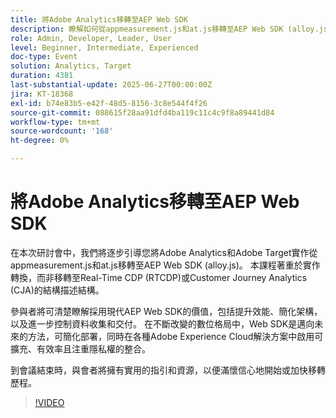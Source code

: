 ```yaml
---
title: 將Adobe Analytics移轉至AEP Web SDK
description: 瞭解如何從appmeasurement.js和at.js移轉至AEP Web SDK (alloy.js)，以獲得更優異的效能、簡化的架構，以及為未來做好準備Adobe整合。
role: Admin, Developer, Leader, User
level: Beginner, Intermediate, Experienced
doc-type: Event
solution: Analytics, Target
duration: 4381
last-substantial-update: 2025-06-27T00:00:00Z
jira: KT-18368
exl-id: b74e83b5-e42f-48d5-8156-3c8e544f4f26
source-git-commit: 088615f28aa91dfd4ba119c11c4c9f8a89441d84
workflow-type: tm+mt
source-wordcount: '168'
ht-degree: 0%

---
```


# 將Adobe Analytics移轉至AEP Web SDK

在本次研討會中，我們將逐步引導您將Adobe Analytics和Adobe Target實作從appmeasurement.js和at.js移轉至AEP Web SDK (alloy.js)。 本課程著重於實作轉換，而非移轉至Real-Time CDP (RTCDP)或Customer Journey Analytics (CJA)的結構描述結構。

參與者將可清楚瞭解採用現代AEP Web SDK的價值，包括提升效能、簡化架構，以及進一步控制資料收集和交付。 在不斷改變的數位格局中，Web SDK是邁向未來的方法，可簡化部署，同時在各種Adobe Experience Cloud解決方案中啟用可擴充、有效率且注重隱私權的整合。

到會議結束時，與會者將擁有實用的指引和資源，以便滿懷信心地開始或加快移轉歷程。

>[!VIDEO](https://video.tv.adobe.com/v/3464032/?learn=on&enablevpops)
